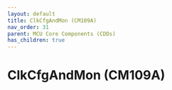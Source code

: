 ```yaml
---
layout: default
title: ClkCfgAndMon (CM109A)
nav_order: 31
parent: MCU Core Components (CDDs)
has_children: true
---
```

# ClkCfgAndMon (CM109A)
